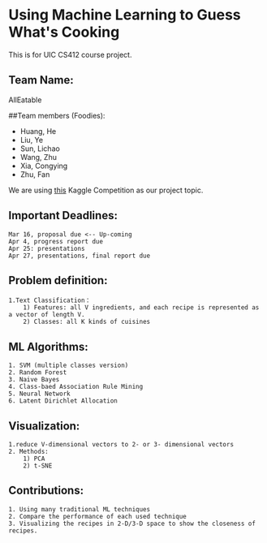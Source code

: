 # Using Machine Learning to Guess What's Cooking

This is for UIC CS412 course project.

## Team Name: 

AllEatable

##Team members (Foodies):

+ Huang, He
+ Liu, Ye
+ Sun, Lichao
+ Wang, Zhu
+ Xia, Congying
+ Zhu, Fan

We are using [this](https://www.kaggle.com/c/whats-cooking) Kaggle Competition as our project topic.


## Important Deadlines:


	Mar 16, proposal due <-- Up-coming
	Apr 4, progress report due
	Apr 25: presentations
	Apr 27, presentations, final report due


## Problem definition: 
	1.Text Classification：
		1) Features: all V ingredients, and each recipe is represented as a vector of length V.
		2) Classes: all K kinds of cuisines 

## ML Algorithms: 
	1. SVM (multiple classes version)
	2. Random Forest
	3. Naive Bayes
	4. Class-baed Association Rule Mining
	5. Neural Network
	6. Latent Dirichlet Allocation

## Visualization: 
	1.reduce V-dimensional vectors to 2- or 3- dimensional vectors
	2. Methods:
		1) PCA
		2) t-SNE

## Contributions:
	1. Using many traditional ML techniques
	2. Compare the performance of each used technique
	3. Visualizing the recipes in 2-D/3-D space to show the closeness of recipes.



